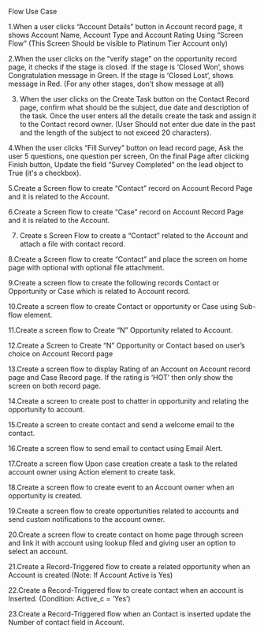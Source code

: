 Flow Use Case

1.When a user clicks “Account Details” button in Account record page, it shows Account Name, Account Type and Account Rating Using “Screen Flow” (This Screen Should be visible to Platinum Tier Account only)

2.When the user clicks on the “verify stage” on the opportunity record page, it checks if the stage is closed. If the stage is ‘Closed Won’, shows Congratulation message in Green. If the stage is ‘Closed Lost’, shows message in Red. (For any other stages, don’t show message at all)

3. When the user clicks on the Create Task button on the Contact Record page, confirm what should be the subject, due date and description of the task. Once the user enters all the details create the task and assign it to the Contact record owner. (User Should not enter due date in the past and the length of the subject to not exceed 20 characters).

4.When the user clicks “Fill Survey” button on lead record page, Ask the user 5 questions, one question per screen, On the final Page after clicking Finish button, Update the field “Survey Completed” on the lead object to True (it's a checkbox).

5.Create a Screen flow to create “Contact” record on Account Record Page and it is related to the Account. 

6.Create a Screen flow to create “Case” record on Account Record Page and it is related to the Account. 

7. Create s Screen Flow to create a “Contact” related to the Account and attach a file with contact record.

8.Create a Screen flow to create “Contact” and place the screen on home page with optional with optional file attachment.

9.Create a screen flow to create the following records Contact or Opportunity or Case which is related to Account record. 

10.Create a screen flow to create Contact or opportunity or Case using Sub-flow element.

11.Create a screen flow to Create “N” Opportunity related to Account. 

12.Create a Screen to Create “N” Opportunity or Contact based on user’s choice on Account Record page 

13.Create a screen flow to display Rating of an Account on Account record page and Case Record page. If the rating is ‘HOT’ then only show the screen on both record page. 

14.Create a screen to create post to chatter in opportunity and relating the opportunity to account.

15.Create a screen to create contact and send a welcome email to the contact. 

16.Create a screen flow to send email to contact using Email Alert. 

17.Create a screen flow Upon case creation create a task to the related account owner using Action element to create task. 

18.Create a screen flow to create event to an Account owner when an opportunity is created.

19.Create a screen flow to create opportunities related to accounts and send custom notifications to the account owner. 

20.Create a screen flow to create contact on home page through screen and link it with account using lookup filed and giving user an option to select an account.

21.Create a Record-Triggered flow to create a related opportunity when an Account is created (Note: If Account Active is Yes)

22.Create a Record-Triggered flow to create contact when an account is Inserted. (Condition: Active_c = ‘Yes’)

23.Create a Record-Triggered flow when an Contact is inserted update the Number of contact field in Account.
